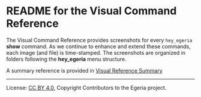 <!-- SPDX-License-Identifier: CC-BY-4.0 -->
<!-- Copyright Contributors to the Egeria project. -->
# README for the Visual Command Reference

The Visual Command Reference provides screenshots for every `hey_egeria` **show** command. As we continue to 
enhance and extend these commands, each image (and file) is time-stamped. The screenshots are organized in folders
following the **hey_egeria** menu structure. 

A summary reference is provided in [Visual Reference Summary](https://github.com/odpi/egeria-python/tree/main/pyegeria/commands/doc/Visual%20Command%20Reference/)




----
License: [CC BY 4.0](https://creativecommons.org/licenses/by/4.0/),
Copyright Contributors to the Egeria project.